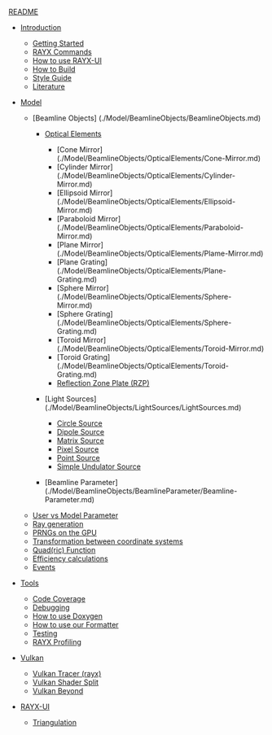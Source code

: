 [README](./README.md)


- [Introduction](./Introduction/01-Introduction.md)
    - [Getting Started](./Introduction/02-Getting-Started.md)
    - [RAYX Commands](./Introduction/03-How-to-use-rayx.md)
    - [How to use RAYX-UI](./Introduction/04-How-to-use-rayx-ui.md)
    - [How to Build](./Introduction/05-How-to-build.md)
    - [Style Guide](./Introduction/06-Style-Guide.md)
    - [Literature](./Introduction/07-Literature.md)

- [Model](./Model/Model.md)
    - [Beamline Objects] (./Model/BeamlineObjects/BeamlineObjects.md)
        - [Optical Elements](./Model/BeamlineObjects/OpticalElements/OpticalElements.md)
            - [Cone Mirror] (./Model/BeamlineObjects/OpticalElements/Cone-Mirror.md)
            - [Cylinder Mirror] (./Model/BeamlineObjects/OpticalElements/Cylinder-Mirror.md)
            - [Ellipsoid Mirror] (./Model/BeamlineObjects/OpticalElements/Ellipsoid-Mirror.md)
            - [Paraboloid Mirror] (./Model/BeamlineObjects/OpticalElements/Paraboloid-Mirror.md)
            - [Plane Mirror] (./Model/BeamlineObjects/OpticalElements/Plame-Mirror.md)
            - [Plane Grating] (./Model/BeamlineObjects/OpticalElements/Plane-Grating.md)
            - [Sphere Mirror] (./Model/BeamlineObjects/OpticalElements/Sphere-Mirror.md)
            - [Sphere Grating] (./Model/BeamlineObjects/OpticalElements/Sphere-Grating.md)
            - [Toroid Mirror] (./Model/BeamlineObjects/OpticalElements/Toroid-Mirror.md)
            - [Toroid Grating] (./Model/BeamlineObjects/OpticalElements/Toroid-Grating.md)
            - [Reflection Zone Plate (RZP)](./Model/BeamlineObjects/OpticalElements/RZP.md)

        - [Light Sources] (./Model/BeamlineObjects/LightSources/LightSources.md)
            - [Circle Source](./Model/BeamlineObjects/LightSources/Circle-Source.md)
            - [Dipole Source](./Model/BeamlineObjects/LightSources/DipoleSource.md)
            - [Matrix Source](./Model/BeamlineObjects/LightSources/Matrix-Source.md)
            - [Pixel Source](./Model/BeamlineObjects/LightSources/Pixel-Source.md)
            - [Point Source](./Model/BeamlineObjects/LightSources/Point-Source.md)
            - [Simple Undulator Source](./Model/BeamlineObjects/LightSources/SimpleUndulatorSource.md)
            
        - [Beamline Parameter] (./Model/BeamlineObjects/BeamlineParameter/Beamline-Parameter.md)
    - [User vs Model Parameter](./Model/User-vs-Model-Parameter.md)
    - [Ray generation](./Model/Ray-generation.md)
    - [PRNGs on the GPU](./Model/PRNGs-on-the-GPU.md)
    - [Transformation between coordinate systems](./Model/Transformation-between-coordinate-systems.md)
    - [Quad(ric) Function](./Model/Quad(ric)-function.md)
    - [Efficiency calculations](./Model/Efficiency.md)
    - [Events](./Model/Events.md)

- [Tools](./Tools/Tools.md)
    - [Code Coverage](./Tools/Code-Coverage.md)
    - [Debugging](./Tools/Debugging.md)
    - [How to use Doxygen](./Tools/How-to-use-Doxygen.md)
    - [How to use our Formatter](./Tools/How-to-use-our-formatter.md)
    - [Testing](./Tools/Testing.md)
    - [RAYX Profiling](./Tools/RAYX-Profiling.md)


- [Vulkan](./Vulkan/Vulkan.md)
    - [Vulkan Tracer (rayx)](./Vulkan/VulkanTracer.md)
    - [Vulkan Shader Split](./Vulkan/Vulkan-Shader-Split.md)
    - [Vulkan Beyond](./Vulkan/Vulkan-Beyond.md)

- [RAYX-UI](./RAYX-UI/RAYX-UI.md)
    - [Triangulation](./RAYX-UI/Triangulation.md)



